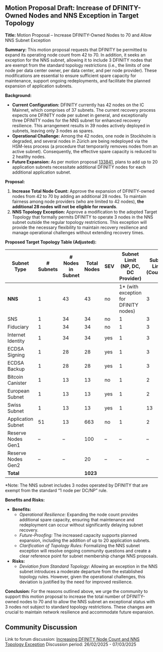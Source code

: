 ## Motion Proposal Draft: Increase of DFINITY-Owned Nodes and NNS Exception in Target Topology

**Title:**
Motion Proposal – Increase DFINITY-Owned Nodes to 70 and Allow NNS Subnet Exception

**Summary:**
This motion proposal requests that DFINITY be permitted to expand its operating node count from 42 to 70. In addition, it seeks an exception for the NNS subnet, allowing it to include 3 DFINITY nodes that are exempt from the standard topology restrictions (i.e., the limits of one node per data center owner, per data center, and per node provider). These modifications are essential to ensure sufficient spare capacity for maintenance, support ongoing redeployments, and facilitate the planned expansion of application subnets.

**Background:**

- **Current Configuration:** DFINITY currently has 42 nodes on the IC Mainnet, which comprises of 37 subnets. The current recovery process expects one DFINITY node per subnet in general, and exceptionally three DFINITY nodes for the NNS subnet for enhanced recovery resilience. This arrangement results in 39 nodes actively deployed in subnets, leaving only 3 nodes as spares.
- **Operational Challenge:** Among the 42 nodes, one node in Stockholm is degraded, and several nodes in Zürich are being redeployed via the HSM-less process (a procedure that temporarily removes nodes from an active subnet). Consequently, the effective spare capacity is reduced to 2 healthy nodes.
- **Future Expansion:** As per motion proposal [133841](https://forum.dfinity.org/t/adjustment-of-ic-target-topology-to-add-20-application-subnets/), plans to add up to 20 application subnets necessitate additional DFINITY nodes for each additional application subnet.

**Proposal:**

1. **Increase Total Node Count:**
    Approve the expansion of DFINITY-owned nodes from 42 to 70 by adding an additional 28 nodes. To maintain fairness among node providers (who are limited to 42 nodes), **the additional 28 nodes will not be eligible for rewards**.
2. **NNS Topology Exception:**
    Approve a modification to the adopted Target Topology that formally permits DFINITY to operate 3 nodes in the NNS subnet outside the regular topology restrictions. This exception will provide the necessary flexibility to maintain recovery resilience and manage operational challenges without extending recovery times.

**Proposed Target Topology Table (Adjusted):**

| **Subnet Type**    | **# Subnets** | **# Nodes in Subnet** | **Total Nodes** | **SEV** | **Subnet Limit (NP, DC, DC Provider)** | **Subnet Limit (Country)** |
| ------------------ | ------------- | --------------------- | --------------- | ------- | -------------------------------------- | -------------------------- |
| **NNS**            | 1             | 43                    | 43              | no      | 1* (with exception for DFINITY nodes)  | 3                          |
| SNS                | 1             | 34                    | 34              | no      | 1                                      | 3                          |
| Fiduciary          | 1             | 34                    | 34              | no      | 1                                      | 3                          |
| Internet Identity  | 1             | 34                    | 34              | yes     | 1                                      | 3                          |
| ECDSA Signing      | 1             | 28                    | 28              | yes     | 1                                      | 3                          |
| ECDSA Backup       | 1             | 28                    | 28              | yes     | 1                                      | 3                          |
| Bitcoin Canister   | 1             | 13                    | 13              | no      | 1                                      | 2                          |
| European Subnet    | 1             | 13                    | 13              | yes     | 1                                      | 2                          |
| Swiss Subnet       | 1             | 13                    | 13              | yes     | 1                                      | 13                         |
| Application Subnet | 51            | 13                    | 663             | no      | 1                                      | 2                          |
| Reserve Nodes Gen1 | –             | –                     | 100             | –       | –                                      | –                          |
| Reserve Nodes Gen2 | –             | –                     | 20              | –       | –                                      | –                          |
| **Total**          |               |                       | **1023**        |         |                                        |                            |

*Note: The NNS subnet includes 3 nodes operated by DFINITY that are exempt from the standard “1 node per DC/NP” rule.

**Benefits and Risks:**

- **Benefits:**
    - _Operational Resilience:_ Expanding the node count provides additional spare capacity, ensuring that maintenance and redeployment can occur without significantly delaying subnet recovery.
    - _Future-Proofing:_ The increased capacity supports planned expansion, including the addition of up to 20 application subnets.
    - _Clarification of Topology Rules:_ Formalizing the NNS subnet exception will resolve ongoing community questions and create a clear reference point for subnet membership change NNS proposals.
- **Risks:**
    - _Deviation from Standard Topology:_ Allowing an exception in the NNS subnet introduces a moderate departure from the established topology rules. However, given the operational challenges, this deviation is justified by the need for improved resilience.

**Conclusion:**
For the reasons outlined above, we urge the community to support this motion proposal to increase the total number of DFINITY-owned nodes to 70 and to allow the NNS subnet an exceptional status with 3 nodes not subject to standard topology restrictions. These changes are crucial to maintain network resilience and accommodate future expansion.

## Community Discussion
Link to forum discussion: [Increasing DFINITY Node Count and NNS Topology Exception](https://forum.dfinity.org/t/increasing-dfinity-node-count-and-nns-topology-exception/41654/1)
Discussion period: 26/02/2025 - 07/03/2025
